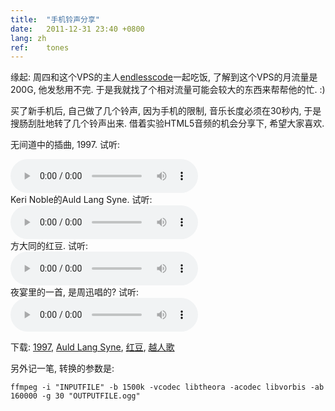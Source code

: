 ```yaml
---
title:  "手机铃声分享"
date:   2011-12-31 23:40 +0800
lang: zh
ref:    tones
---
```


缘起: 周四和这个VPS的主人[endlesscode](http://endlesscode.com/)一起吃饭, 了解到这个VPS的月流量是200G, 他发愁用不完. 于是我就找了个相对流量可能会较大的东西来帮帮他的忙. :)

买了新手机后, 自己做了几个铃声, 因为手机的限制, 音乐长度必须在30秒内, 于是搜肠刮肚地转了几个铃声出来. 借着实验HTML5音频的机会分享下, 希望大家喜欢.

无间道中的插曲, 1997. 试听: <div><audio controls src="/media/2012/1997.ogg" /></div>
Keri Noble的Auld Lang Syne. 试听: <div><audio controls src="/media/2012/Auld_Lang_Syne.ogg" /></div>
方大同的红豆. 试听: <div><audio controls src="/media/2012/红豆.ogg" /></div>
夜宴里的一首, 是周迅唱的? 试听: <div><audio controls src="/media/2012/越人歌.ogg" /></div>

下载: [1997](/media/2012/1997.m4r), [Auld Lang Syne](/media/2012/Auld_Lang_Syne.m4r), [红豆](/media/2012/红豆.m4r), [越人歌](/media/2012/越人歌.m4r)

另外记一笔, 转换的参数是:

```
ffmpeg -i "INPUTFILE" -b 1500k -vcodec libtheora -acodec libvorbis -ab 160000 -g 30 "OUTPUTFILE.ogg"
```
